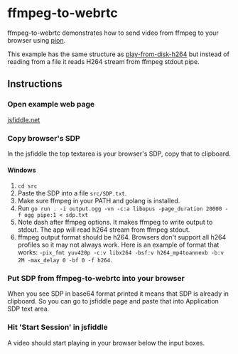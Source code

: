 # ffmpeg-to-webrtc

ffmpeg-to-webrtc demonstrates how to send video from ffmpeg to your browser using [pion](https://github.com/pion/webrtc).

This example has the same structure as [play-from-disk-h264](https://github.com/pion/example-webrtc-applications/blob/master/play-from-disk-h264) but instead of reading from a file it reads H264 stream from ffmpeg stdout pipe.

## Instructions

### Open example web page
[jsfiddle.net](https://jsfiddle.net/wjo4e9c7/1/)

### Copy browser's SDP
In the jsfiddle the top textarea is your browser's SDP, copy that to clipboard.

#### Windows
1. `cd src`
1. Paste the SDP into a file `src/SDP.txt`.
2. Make sure ffmpeg in your PATH and golang is installed.
3. Run `go run . -i output.ogg -vn -c:a libopus -page_duration 20000 -f ogg pipe:1 < sdp.txt`
4. Note dash after ffmpeg options. It makes ffmpeg to write output to stdout. The app will read h264 stream from ffmpeg stdout.
5. ffmpeg output format should be h264. Browsers don't support all h264 profiles so it may not always work. Here is an example of format that works: `-pix_fmt yuv420p -c:v libx264 -bsf:v h264_mp4toannexb -b:v 2M -max_delay 0 -bf 0 -f h264`.

### Put SDP from ffmpeg-to-webrtc into your browser
When you see SDP in base64 format printed it means that SDP is already in clipboard. So you can go to jsfiddle page and paste that into Application SDP text area.

### Hit 'Start Session' in jsfiddle
A video should start playing in your browser below the input boxes.